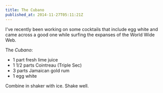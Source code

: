 ```yaml
---
title: The Cubano
published_at: 2014-11-27T05:11:21Z
---
```


I've recently been working on some cocktails that include egg white and came across a good one while surfing the expanses of the World Wide Web.

The _Cubano_:

* 1 part fresh lime juice
* 1 1/2 parts Cointreau (Triple Sec)
* 3 parts Jamaican gold rum
* 1 egg white

Combine in shaker with ice. Shake well.

